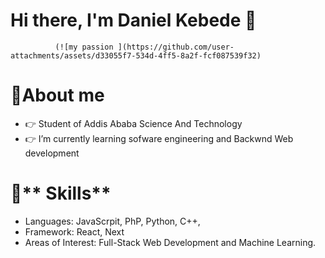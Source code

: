 # **Hi there, I'm Daniel Kebede** 👋


              (![my passion ](https://github.com/user-attachments/assets/d33055f7-534d-4ff5-8a2f-fcf087539f32)


# :boy:**About me**
+ :point_right: Student of Addis Ababa Science And Technology
+ :point_right: I’m currently learning sofware engineering and Backwnd Web development

# :star_struck:** Skills**
+ Languages: JavaScrpit, PhP, Python, C++,
+ Framework: React, Next
+ Areas of Interest: Full-Stack Web Development and Machine Learning.

  
